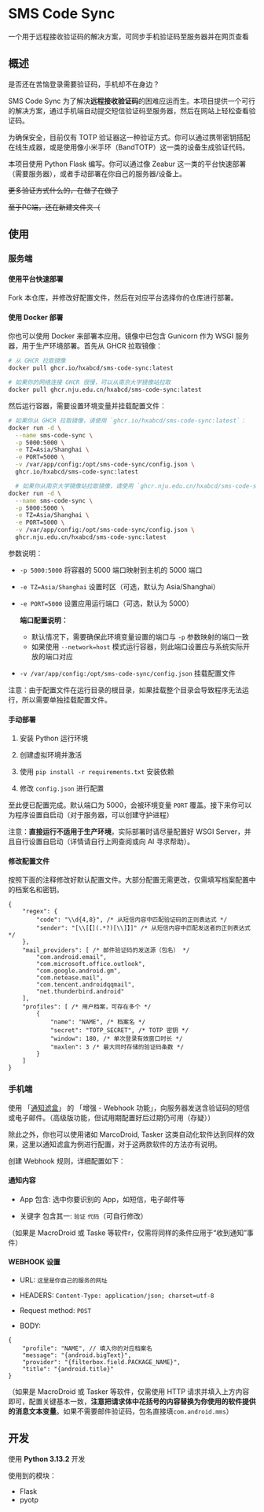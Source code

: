 # SMS Code Sync

一个用于远程接收验证码的解决方案，可同步手机验证码至服务器并在网页查看

## 概述

是否还在苦恼登录需要验证码，手机却不在身边？

SMS Code Sync 为了解决**远程接收验证码**的困难应运而生。本项目提供一个可行的解决方案，通过手机端自动提交短信验证码至服务器，然后在网站上轻松查看验证码。

为确保安全，目前仅有 TOTP 验证器这一种验证方式。你可以通过携带密钥搭配在线生成器，或是使用像小米手环（BandTOTP）这一类的设备生成验证代码。

本项目使用 Python Flask 编写。你可以通过像 Zeabur 这一类的平台快速部署（需要服务器），或者手动部署在你自己的服务器/设备上。

~~更多验证方式什么的，在做了在做了~~

~~至于PC端，还在新建文件夹（~~

## 使用

### 服务端

#### 使用平台快速部署

Fork 本仓库，并修改好配置文件，然后在对应平台选择你的仓库进行部署。

#### 使用 Docker 部署

你也可以使用 Docker 来部署本应用。镜像中已包含 Gunicorn 作为 WSGI 服务器，用于生产环境部署。首先从 GHCR 拉取镜像：

```bash
# 从 GHCR 拉取镜像
docker pull ghcr.io/hxabcd/sms-code-sync:latest

# 如果你的网络连接 GHCR 很慢，可以从南京大学镜像站拉取
docker pull ghcr.nju.edu.cn/hxabcd/sms-code-sync:latest
```

然后运行容器，需要设置环境变量并挂载配置文件：

```bash
# 如果你从 GHCR 拉取镜像，请使用 `ghcr.io/hxabcd/sms-code-sync:latest`：
docker run -d \
  --name sms-code-sync \
  -p 5000:5000 \
  -e TZ=Asia/Shanghai \
  -e PORT=5000 \
  -v /var/app/config:/opt/sms-code-sync/config.json \
  ghcr.io/hxabcd/sms-code-sync:latest

  # 如果你从南京大学镜像站拉取镜像，请使用 `ghcr.nju.edu.cn/hxabcd/sms-code-sync:latest`：
docker run -d \
  --name sms-code-sync \
  -p 5000:5000 \
  -e TZ=Asia/Shanghai \
  -e PORT=5000 \
  -v /var/app/config:/opt/sms-code-sync/config.json \
  ghcr.nju.edu.cn/hxabcd/sms-code-sync:latest
```

参数说明：
- `-p 5000:5000` 将容器的 5000 端口映射到主机的 5000 端口

- `-e TZ=Asia/Shanghai` 设置时区（可选，默认为 Asia/Shanghai）

- `-e PORT=5000` 设置应用运行端口（可选，默认为 5000）

  **端口配置说明：**
  - 默认情况下，需要确保此环境变量设置的端口与 `-p` 参数映射的端口一致
  - 如果使用 `--network=host` 模式运行容器，则此端口设置应与系统实际开放的端口对应

- `-v /var/app/config:/opt/sms-code-sync/config.json` 挂载配置文件

注意：由于配置文件在运行目录的根目录，如果挂载整个目录会导致程序无法运行，所以需要单独挂载配置文件。

#### 手动部署

1. 安装 Python 运行环境

2. 创建虚拟环境并激活

3. 使用 `pip install -r requirements.txt` 安装依赖

4. 修改 `config.json` 进行配置

至此便已配置完成。默认端口为 5000，会被环境变量 `PORT` 覆盖。接下来你可以为程序设置自启动（对于服务器，可以创建守护进程）

注意：**直接运行不适用于生产环境**，实际部署时请尽量配置好 WSGI Server，并且自行设置自启动（详情请自行上网查阅或向 AI 寻求帮助）。

#### 修改配置文件

按照下面的注释修改好默认配置文件。大部分配置无需更改，仅需填写档案配置中的档案名和密钥。

```json5
{
    "regex": {
        "code": "\\d{4,8}", /* 从短信内容中匹配验证码的正则表达式 */
        "sender": "[\\[【](.*?)[\\]】]" /* 从短信内容中匹配发送者的正则表达式 */
    },
    "mail_providers": [ /* 邮件验证码的发送源（包名） */
        "com.android.email", 
        "com.microsoft.office.outlook",
        "com.google.android.gm",
        "com.netease.mail",
        "com.tencent.androidqqmail",
        "net.thunderbird.android"
    ],
    "profiles": [ /* 用户档案，可存在多个 */
        {
            "name": "NAME", /* 档案名 */
            "secret": "TOTP_SECRET", /* TOTP 密钥 */
            "window": 180, /* 单次登录有效窗口时长 */
            "maxlen": 3 /* 最大同时存储的验证码条数 */
        }
    ]
}
```

### 手机端

使用 「[通知滤盒](https://coolapk.com/apk/com.catchingnow.np)」 的 「增强 - Webhook 功能」，向服务器发送含验证码的短信或电子邮件。（高级版功能，但试用期配置好后过期仍可用（存疑））

除此之外，你也可以使用诸如 MarcoDroid, Tasker 这类自动化软件达到同样的效果，这里以通知滤盒为例进行配置，对于这两款软件的方法亦有说明。

创建 Webhook 规则，详细配置如下：

#### 通知内容

* App 包含: 选中你要识别的 App，如短信，电子邮件等

* 关键字 包含其一: `验证` `代码`（可自行修改）

（如果是 MacroDroid 或 Taske 等软件r，仅需将同样的条件应用于“收到通知”事件）

#### WEBHOOK 设置

* URL: `这里是你自己的服务的网址`

* HEADERS: `Content-Type: application/json; charset=utf-8`

* Request method: `POST`

* BODY:

```json5
{
    "profile": "NAME", // 填入你的对应档案名
    "message": "{android.bigText}",
    "provider": "{filterbox.field.PACKAGE_NAME}",
    "title": "{android.title}"
}
```

（如果是 MacroDroid 或 Tasker 等软件，仅需使用 HTTP 请求并填入上方内容即可，配置关键基本一致，**注意把请求体中花括号的内容替换为你使用的软件提供的消息文本变量**。如果不需要邮件验证码，包名直接填`com.android.mms`）

## 开发

使用 **Python 3.13.2** 开发

使用到的模块：

* Flask
* pyotp